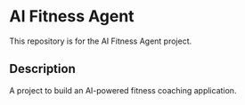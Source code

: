 # AI Fitness Agent

This repository is for the AI Fitness Agent project.

## Description

A project to build an AI-powered fitness coaching application. 